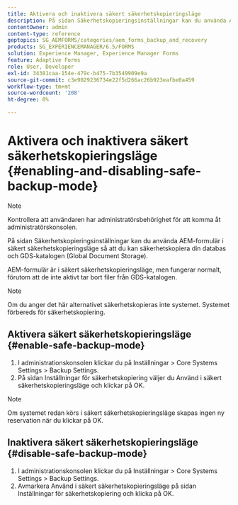 ```yaml
---
title: Aktivera och inaktivera säkert säkerhetskopieringsläge
description: På sidan Säkerhetskopieringsinställningar kan du använda AEM-formulär i säkert säkerhetskopieringsläge så att du kan säkerhetskopiera din databas och GDS-katalogen (Global Document Storage). Lär dig hur du aktiverar och inaktiverar läget för säker säkerhetskopiering.
contentOwner: admin
content-type: reference
geptopics: SG_AEMFORMS/categories/aem_forms_backup_and_recovery
products: SG_EXPERIENCEMANAGER/6.5/FORMS
solution: Experience Manager, Experience Manager Forms
feature: Adaptive Forms
role: User, Developer
exl-id: 34381caa-154e-479c-b475-7b3549909e9a
source-git-commit: c3e9029236734e22f5d266ac26b923eafbe0a459
workflow-type: tm+mt
source-wordcount: '208'
ht-degree: 0%

---
```


# Aktivera och inaktivera säkert säkerhetskopieringsläge {#enabling-and-disabling-safe-backup-mode}

>[!NOTE]
> 
> Kontrollera att användaren har administratörsbehörighet för att komma åt administratörskonsolen.

På sidan Säkerhetskopieringsinställningar kan du använda AEM-formulär i säkert säkerhetskopieringsläge så att du kan säkerhetskopiera din databas och GDS-katalogen (Global Document Storage).

AEM-formulär är i säkert säkerhetskopieringsläge, men fungerar normalt, förutom att de inte aktivt tar bort filer från GDS-katalogen.

>[!NOTE]
>
>Om du anger det här alternativet säkerhetskopieras inte systemet. Systemet förbereds för säkerhetskopiering.

## Aktivera säkert säkerhetskopieringsläge {#enable-safe-backup-mode}

1. I administrationskonsolen klickar du på Inställningar > Core Systems Settings > Backup Settings.
1. På sidan Inställningar för säkerhetskopiering väljer du Använd i säkert säkerhetskopieringsläge och klickar på OK.

>[!NOTE]
>
>Om systemet redan körs i säkert säkerhetskopieringsläge skapas ingen ny reservation när du klickar på OK.

## Inaktivera säkert säkerhetskopieringsläge {#disable-safe-backup-mode}

1. I administrationskonsolen klickar du på Inställningar > Core Systems Settings > Backup Settings.
1. Avmarkera Använd i säkert säkerhetskopieringsläge på sidan Inställningar för säkerhetskopiering och klicka på OK.
